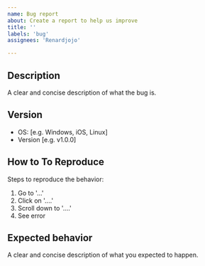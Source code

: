 ```yaml
---
name: Bug report
about: Create a report to help us improve
title: ''
labels: 'bug'
assignees: 'Renardjojo'

---
```


## Description
A clear and concise description of what the bug is.

## Version
 - OS: [e.g. Windows, iOS, Linux]
 - Version [e.g. v1.0.0]

## How to To Reproduce
Steps to reproduce the behavior:
1. Go to '...'
2. Click on '....'
3. Scroll down to '....'
4. See error

## Expected behavior
A clear and concise description of what you expected to happen.
